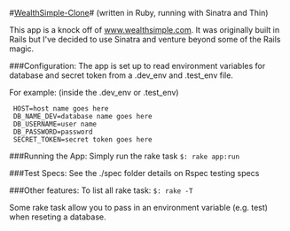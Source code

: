 #[WealthSimple-Clone](https://wealthsimple-clone.herokuapp.com)#
(written in Ruby, running with Sinatra and Thin)

This app is a knock off of www.wealthsimple.com. It was originally built in Rails but I've decided to use Sinatra and venture beyond some of the Rails magic.

###Configuration:
The app is set up to read environment variables for database and secret token from a .dev_env and .test_env file.

For example: (inside the .dev_env or .test_env)
```
 HOST=host name goes here
 DB_NAME_DEV=database name goes here
 DB_USERNAME=user name
 DB_PASSWORD=password
 SECRET_TOKEN=secret token goes here
```

###Running the App:
Simply run the rake task `$: rake app:run`

###Test Specs:
See the ./spec folder details on Rspec testing specs

###Other features:
To list all rake task: `$: rake -T`

Some rake task allow you to pass in an environment variable (e.g. test) when reseting a database.


